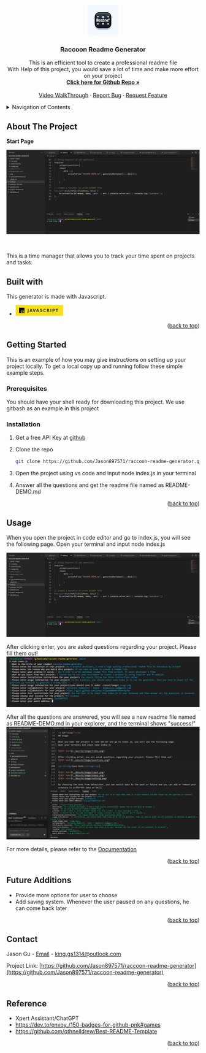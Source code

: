 <a id="readme-top"></a>


<div align="center">
  <a href="https://github.com/Jason897571/raccoon-readme-generator">
    <img src="./assets/image/icon.png" alt="Logo" width="80" height="80">
  </a>

  <h3 align="center">Raccoon Readme Generator</h3>

  <p align="center">
    This is an efficient tool to create a professional readme file <br />With Help of this project, you would save a lot of time and make more effort on your project
    <br />
    <a href="https://github.com/Jason897571/raccoon-readme-generator"><strong>Click here for Github Repo  »</strong></a>
    <br />
    <br />
    <a href="">Video WalkThrough</a>
    ·
    <a href="https://github.com/Jason897571/raccoon-readme-generator/issues">Report Bug</a>
    ·
    <a href="https://github.com/Jason897571/raccoon-readme-generator/issues">Request Feature</a>
  </p>
</div>

<!-- TABLE OF CONTENTS -->
<details>
  <summary>Navigation of Contents</summary>
  <ol>
    <li>
      <a href="#about-the-project">About The Project</a>
      <ul>
        <li><a href="#built-with">Built With</a></li>
      </ul>
    </li>
    <li>
      <a href="#getting-started">Getting Started</a>
      <ul>
        <li><a href="#prerequisites">Prerequisites</a></li>
        <li><a href="#installation">Installation</a></li>
      </ul>
    </li>
    <li><a href="#usage">Usage</a></li>
    <li><a href="#contact">Contact</a></li>
    <li><a href="#future_additions">Future Additions</a></li>
    <li><a href="#reference">Reference</a></li>
  </ol>
</details>

<a id="#about-the-project"></a>
## About The Project

<p><strong>Start Page</strong></p>

![Alt text](./assets/image/index.png)

<br />

This is a time manager that allows you to track your time spent on projects and tasks.




<a id="#built-with"></a>
## Built with
This generator is made with Javascript.

* ![Alt text](./assets/image/javascript.png)

<p align="right">(<a href="#readme-top">back to top</a>)</p>

<a id="getting_started"></a>
## Getting Started

This is an example of how you may give instructions on setting up your project locally.
To get a local copy up and running follow these simple example steps.

<a id="prerequisities"></a>
### Prerequisites

You should have your shell ready for downloading this project. We use gitbash as an example in this project

<a id="installation"></a>
### Installation
1. Get a free API Key at [github](https://github.com/Jason897571/raccoon-readme-generator#built-with)
2. Clone the repo
   ```sh
   git clone https://github.com/Jason897571/raccoon-readme-generator.git
   ```
3. Open the project using vs code and input node index.js in your terminal

4. Answer all the questions and get the readme file named as README-DEMO.md


<p align="right">(<a href="#readme-top">back to top</a>)</p>


<a id="usage"></a>
## Usage

When you open the project in code editor and go to index.js, you will see the following page.
Open your terminal and input node index.js

![Alt text](./assets/image/index.png)

After clicking enter, you are asked questions regarding your project. Please fill them out!
![Alt text](./assets/image/questions.png)

After all the questions are answered, you will see a new readme file named as README-DEMO.md in your explorer, and the terminal shows "success!"
![Alt text](./assets/image/result.png)


For more details, please refer to the [Documentation](https://github.com/Jason897571/raccoon-readme-generator)

<p align="right">(<a href="#readme-top">back to top</a>)</p>


<a id="future_additions"></a>
## Future Additions
* Provide more options for user to choose
* Add saving system. Whenever the user paused on any questions, he can come back later


<p align="right">(<a href="#readme-top">back to top</a>)</p>



<a id="contact"></a>
## Contact

Jason Gu - [Email](king.gs1314@outlook.com) - king.gs1314@outlook.com

Project Link: [https://github.com/Jason897571/raccoon-readme-generator](https://github.com/Jason897571/raccoon-readme-generator)

<p align="right">(<a href="#readme-top">back to top</a>)</p>

<a id="reference"></a>
## Reference
* Xpert Assistant/ChatGPT
* https://dev.to/envoy_/150-badges-for-github-pnk#games
* https://github.com/othneildrew/Best-README-Template


<p align="right">(<a href="#readme-top">back to top</a>)</p>

<!-- MARKDOWN LINKS & IMAGES -->
<!-- https://www.markdownguide.org/basic-syntax/#reference-style-links -->
[Javascript-url]:https://img.shields.io/badge/JavaScript-F7DF1E?style=for-the-badge&logo=javascript&logoColor=black
